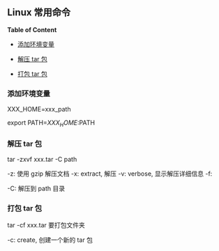 ## Linux 常用命令

**Table of Content**

- [添加环境变量](#添加环境变量)

- [解压 tar 包](#解压-tar-包)

- [打包 tar 包](#打包-tar-包)

### 添加环境变量

XXX_HOME=xxx_path

export PATH=$XXX_HOME:$PATH

### 解压 tar 包

tar -zxvf xxx.tar -C path

-z: 使用 gzip 解压文档
-x: extract, 解压
-v: verbose, 显示解压详细信息
-f: 

-C: 解压到 path 目录


### 打包 tar 包

tar -cf xxx.tar 要打包文件夹

-c: create, 创建一个新的 tar 包

